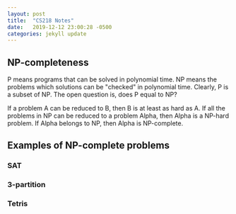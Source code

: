 ```yaml
---
layout: post
title:  "CS218 Notes"
date:   2019-12-12 23:00:28 -0500
categories: jekyll update
---
```


## NP-completeness

P means programs that can be solved in polynomial time. NP means the problems which solutions can be "checked" in polynomial time. Clearly, P is a subset of NP. The open question is, does P equal to NP? 

If a problem A can be reduced to B, then B is at least as hard as A. If all the problems in NP can be reduced to a problem Alpha, then Alpha is a NP-hard problem. If Alpha belongs to NP, then Alpha is NP-complete.

## Examples of NP-complete problems

### SAT

### 3-partition

### Tetris



